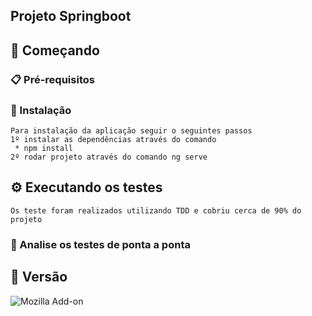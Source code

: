 ## Projeto Springboot 



## 🚀 Começando


### 📋 Pré-requisitos



### 🔧 Instalação

```
Para instalação da aplicação seguir o seguintes passos
1º instalar as dependências através do comando
 * npm install
2º rodar projeto através do comando ng serve

```

## ⚙️ Executando os testes
```
Os teste foram realizados utilizando TDD e cobriu cerca de 90% do projeto

```


### 🔩 Analise os testes de ponta a ponta



## 📌 Versão

![Mozilla Add-on](https://img.shields.io/amo/v/teste)
